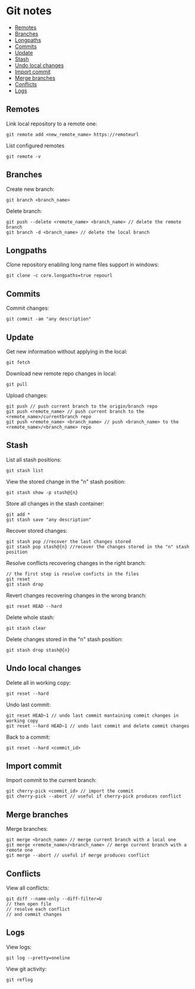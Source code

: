 # Git notes

* [Remotes](#remotes)
* [Branches](#branches)
* [Longpaths](#longpaths)
* [Commits](#commits)
* [Update](#update)
* [Stash](#stash)
* [Undo local changes](#undo)
* [Import commit](#import)
* [Merge branches](#merge)
* [Conflicts](#conflicts)
* [Logs](#logs)

<a name="remotes"></a>
## Remotes
Link local repository to a remote one:
```
git remote add <new_remote_name> https://remoteurl
```

List configured remotes
```
git remote -v
```

<a name="branches"></a>
## Branches
Create new branch:
```
git branch <branch_name>
```

Delete branch:
```
git push --delete <remote_name> <branch_name> // delete the remote branch
git branch -d <branch_name> // delete the local branch
```

<a name="longpaths"></a>
## Longpaths
Clone repository enabling long name files support in windows:
```
git clone -c core.longpaths=true repourl
```

<a name="commits"></a>
## Commits
Commit changes:
```
git commit -am "any description"
```

<a name="update"></a>
## Update

Get new information without applying in the local:
```
git fetch
``` 

Download new remote repo changes in local:
```
git pull
```

Upload changes:
```
git push // push current branch to the origin/branch repo
git push <remote_name> // push current branch to the <remote_name>/currentbranch repo
git push <remote_name> <branch_name> // push <branch_name> to the <remote_name>/<branch_name> repo
```


<a name="stash"></a>
## Stash
List all stash positions:
```
git stash list
```

View the stored change in the "n" stash position:
```
git stash show -p stash@{n}
```

Store all changes in the stash container:
```
git add *
git stash save "any description"
```

Recover stored changes:
```
git stash pop //recover the last changes stored
git stash pop stash@{n} //recover the changes stored in the "n" stash position 
```

Resolve conflicts recovering changes in the right branch:
```
// the first step is resolve conficts in the files
git reset
git stash drop
```

Revert changes recovering changes in the wrong branch:
```
git reset HEAD --hard
```

Delete whole stash:
```
git stash clear
```

Delete changes stored in the "n" stash position:
```
git stash drop stash@{n}
```

<a name="undo"></a>
## Undo local changes
Delete all in working copy:
```
git reset --hard
```

Undo last commit:
```
git reset HEAD~1 // undo last commit mantaining commit changes in working copy
git reset --hard HEAD~1 // undo last commit and delete commit changes
```

Back to a commit:
```
git reset --hard <commit_id>
```

<a name="import"></a>
## Import commit
Import commit to the current branch:
```
git cherry-pick <commit_id> // import the commit
git cherry-pick --abort // useful if cherry-pick produces conflict
```

<a name="merge"></a>
## Merge branches
Merge branches:
```
git merge <branch_name> // merge current branch with a local one
git merge <remote_name>/<branch_name> // merge current branch with a remote one
git merge --abort // useful if merge produces conflict
```

<a name="conflicts"></a>
## Conflicts
View all conflicts:
```
git diff --name-only --diff-filter=U
// then open file
// resolve each conflict
// and commit changes
```

<a name="logs"></a>
## Logs
View logs:
```
git log --pretty=oneline
```

View git activity:
```
git reflog
```
